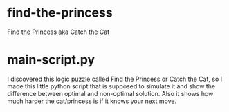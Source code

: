 # find-the-princess
Find the Princess aka Catch the Cat

# main-script.py
I discovered this logic puzzle called Find the Princess or Catch the Cat, so I made this little python script that is supposed to simulate it  and show the difference between optimal and non-optimal solution. Also it shows how much harder the cat/princess is if it knows your next move.
